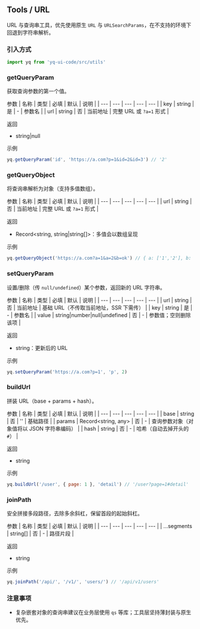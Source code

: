 ## Tools / URL

URL 与查询串工具，优先使用原生 `URL` 与 `URLSearchParams`，在不支持的环境下回退到字符串解析。

### 引入方式

```javascript
import yq from 'yq-ui-code/src/utils'
```

### getQueryParam

获取查询参数的第一个值。

参数
| 名称 | 类型 | 必填 | 默认 | 说明 |
| --- | --- | --- | --- | --- |
| key | string | 是 | - | 参数名 |
| url | string | 否 | 当前地址 | 完整 URL 或 `?a=1` 形式 |

返回

- string|null

示例

```javascript
yq.getQueryParam('id', 'https://a.com?p=1&id=2&id=3') // '2'
```

### getQueryObject

将查询串解析为对象（支持多值数组）。

参数
| 名称 | 类型 | 必填 | 默认 | 说明 |
| --- | --- | --- | --- | --- |
| url | string | 否 | 当前地址 | 完整 URL 或 `?a=1` 形式 |

返回

- Record<string, string|string[]>：多值会以数组呈现

示例

```javascript
yq.getQueryObject('https://a.com?a=1&a=2&b=ok') // { a: ['1','2'], b: 'ok' }
```

### setQueryParam

设置/删除（传 `null/undefined`）某个参数，返回新的 URL 字符串。

参数
| 名称 | 类型 | 必填 | 默认 | 说明 |
| --- | --- | --- | --- | --- |
| url | string | 否 | 当前地址 | 基础 URL（不传取当前地址，SSR 下需传） |
| key | string | 是 | - | 参数名 |
| value | string\|number\|null\|undefined | 否 | - | 参数值；空则删除该项 |

返回

- string：更新后的 URL

示例

```javascript
yq.setQueryParam('https://a.com?p=1', 'p', 2)
```

### buildUrl

拼装 URL（base + params + hash）。

参数
| 名称 | 类型 | 必填 | 默认 | 说明 |
| --- | --- | --- | --- | --- |
| base | string | 否 | '' | 基础路径 |
| params | Record<string, any> | 否 | - | 查询参数对象（对象值将以 JSON 字符串编码） |
| hash | string | 否 | - | 哈希（自动去掉开头的 `#`） |

返回

- string

示例

```javascript
yq.buildUrl('/user', { page: 1 }, 'detail') // '/user?page=1#detail'
```

### joinPath

安全拼接多段路径，去除多余斜杠，保留首段的起始斜杠。

参数
| 名称 | 类型 | 必填 | 默认 | 说明 |
| --- | --- | --- | --- | --- |
| ...segments | string[] | 否 | - | 路径片段 |

返回

- string

示例

```javascript
yq.joinPath('/api/', '/v1/', 'users/') // '/api/v1/users'
```

### 注意事项

- 复杂嵌套对象的查询串建议在业务层使用 `qs` 等库；工具层坚持薄封装与原生优先。
